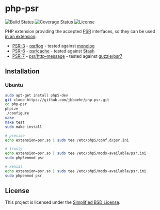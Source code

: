 
# php-psr

[![Build Status](https://travis-ci.org/jbboehr/php-psr.svg?branch=master)](https://travis-ci.org/jbboehr/php-psr)
[![Coverage Status](https://coveralls.io/repos/jbboehr/php-psr/badge.svg?branch=master&service=github)](https://coveralls.io/github/jbboehr/php-psr?branch=master)
[![License](https://img.shields.io/badge/license-BSD-brightgreen.svg)](LICENSE.md)

PHP extension providing the accepted [PSR](http://www.php-fig.org/psr/) interfaces, so they can be used [in an extension](https://github.com/jbboehr/php-handlebars/blob/v0.7.1/impl.c#L213-L215).

- [PSR-3](http://www.php-fig.org/psr/psr-3/) - [psr/log](https://github.com/php-fig/log) - tested against [monolog](https://github.com/Seldaek/monolog)
- [PSR-6](http://www.php-fig.org/psr/psr-6/) - [psr/cache](https://github.com/php-fig/cache) - tested against [Stash](https://github.com/tedious/Stash)
- [PSR-7](http://www.php-fig.org/psr/psr-7/) - [psr/http-message](https://github.com/php-fig/http-message) - tested against [guzzle/psr7](https://github.com/guzzle/psr7)


## Installation

### Ubuntu

```bash
sudo apt-get install php5-dev
git clone https://github.com/jbboehr/php-psr.git
cd php-psr
phpize
./configure
make
make test
sudo make install

# precise
echo extension=psr.so | sudo tee /etc/php5/conf.d/psr.ini

# trusty
echo extension=psr.so | sudo tee /etc/php5/mods-available/psr.ini
sudo php5enmod psr

# xenial
echo extension=psr.so | sudo tee /etc/php5/mods-available/psr.ini
sudo phpenmod psr
```


## License

This project is licensed under the [Simplified BSD License](LICENSE.md).

